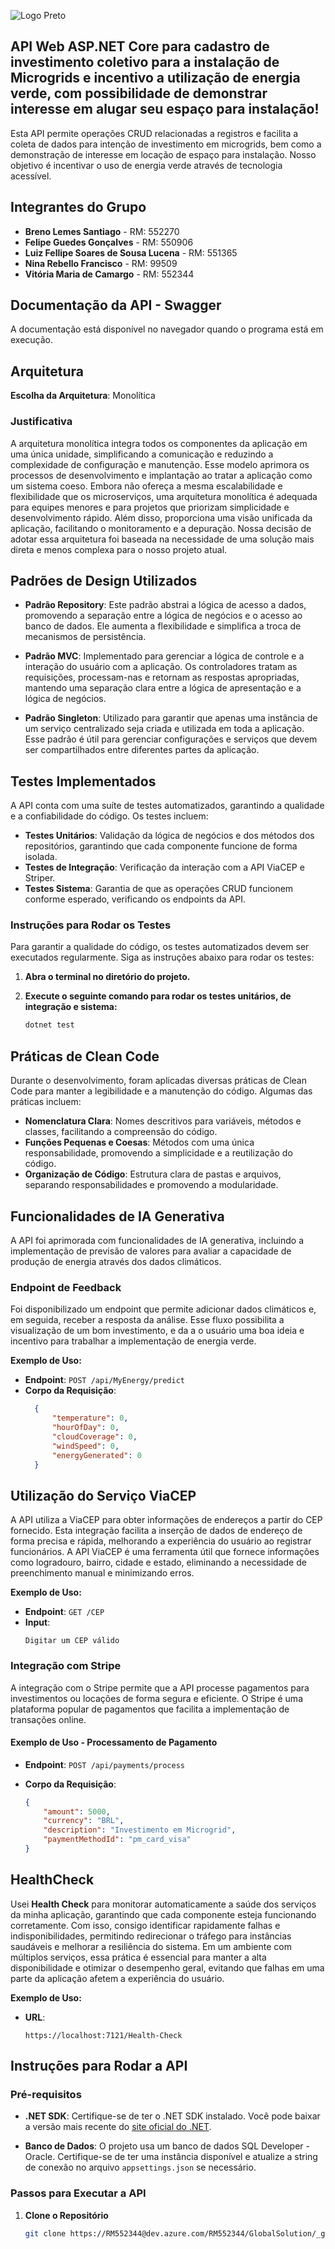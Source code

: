 ![Logo Preto](https://i.imgur.com/YBfWeLJ.png)

## API Web ASP.NET Core para cadastro de investimento coletivo para a instalação de Microgrids e incentivo a utilização de energia verde, com possibilidade de demonstrar interesse em alugar seu espaço para instalação!

Esta API permite operações CRUD relacionadas a registros e facilita a coleta de dados para intenção de investimento em microgrids, bem como a demonstração de interesse em locação de espaço para instalação. Nosso objetivo é incentivar o uso de energia verde através de tecnologia acessível.

## Integrantes do Grupo
- **Breno Lemes Santiago** - RM: 552270
- **Felipe Guedes Gonçalves** - RM: 550906
- **Luiz Fellipe Soares de Sousa Lucena** - RM: 551365
- **Nina Rebello Francisco** - RM: 99509
- **Vitória Maria de Camargo** - RM: 552344

## Documentação da API - Swagger

A documentação está disponível no navegador quando o programa está em execução.

## Arquitetura

**Escolha da Arquitetura**: Monolítica

### Justificativa

A arquitetura monolítica integra todos os componentes da aplicação em uma única unidade, simplificando a comunicação e reduzindo a complexidade de configuração e manutenção. Esse modelo aprimora os processos de desenvolvimento e implantação ao tratar a aplicação como um sistema coeso. Embora não ofereça a mesma escalabilidade e flexibilidade que os microserviços, uma arquitetura monolítica é adequada para equipes menores e para projetos que priorizam simplicidade e desenvolvimento rápido. Além disso, proporciona uma visão unificada da aplicação, facilitando o monitoramento e a depuração. Nossa decisão de adotar essa arquitetura foi baseada na necessidade de uma solução mais direta e menos complexa para o nosso projeto atual.

## Padrões de Design Utilizados

- **Padrão Repository**: Este padrão abstrai a lógica de acesso a dados, promovendo a separação entre a lógica de negócios e o acesso ao banco de dados. Ele aumenta a flexibilidade e simplifica a troca de mecanismos de persistência.

- **Padrão MVC**: Implementado para gerenciar a lógica de controle e a interação do usuário com a aplicação. Os controladores tratam as requisições, processam-nas e retornam as respostas apropriadas, mantendo uma separação clara entre a lógica de apresentação e a lógica de negócios.

- **Padrão Singleton**: Utilizado para garantir que apenas uma instância de um serviço centralizado seja criada e utilizada em toda a aplicação. Esse padrão é útil para gerenciar configurações e serviços que devem ser compartilhados entre diferentes partes da aplicação.

## Testes Implementados

A API conta com uma suíte de testes automatizados, garantindo a qualidade e a confiabilidade do código. Os testes incluem:

- **Testes Unitários**: Validação da lógica de negócios e dos métodos dos repositórios, garantindo que cada componente funcione de forma isolada.
- **Testes de Integração**: Verificação da interação com a API ViaCEP e Striper.
- **Testes Sistema**: Garantia de que as operações CRUD funcionem conforme esperado, verificando os endpoints da API.

### Instruções para Rodar os Testes

Para garantir a qualidade do código, os testes automatizados devem ser executados regularmente. Siga as instruções abaixo para rodar os testes:

1. **Abra o terminal no diretório do projeto.**

2. **Execute o seguinte comando para rodar os testes unitários, de integração e sistema:**

   ```bash
   dotnet test

## Práticas de Clean Code

Durante o desenvolvimento, foram aplicadas diversas práticas de Clean Code para manter a legibilidade e a manutenção do código. Algumas das práticas incluem:

- **Nomenclatura Clara**: Nomes descritivos para variáveis, métodos e classes, facilitando a compreensão do código.
- **Funções Pequenas e Coesas**: Métodos com uma única responsabilidade, promovendo a simplicidade e a reutilização do código.
- **Organização de Código**: Estrutura clara de pastas e arquivos, separando responsabilidades e promovendo a modularidade.

## Funcionalidades de IA Generativa

A API foi aprimorada com funcionalidades de IA generativa, incluindo a implementação de previsão de valores para avaliar a capacidade de produção de energia através dos dados climáticos.

### Endpoint de Feedback

Foi disponibilizado um endpoint que permite adicionar dados climáticos e, em seguida, receber a resposta da análise. Esse fluxo possibilita a visualização de um bom investimento, e da a o usuário uma boa ideia e incentivo para trabalhar a implementação de energia verde. 

**Exemplo de Uso:**

- **Endpoint**: `POST /api/MyEnergy/predict`
- **Corpo da Requisição**:
  ```json
    {
        "temperature": 0,
        "hourOfDay": 0,
        "cloudCoverage": 0,
        "windSpeed": 0,
        "energyGenerated": 0
    }

## Utilização do Serviço ViaCEP

A API utiliza a ViaCEP para obter informações de endereços a partir do CEP fornecido. Esta integração facilita a inserção de dados de endereço de forma precisa e rápida, melhorando a experiência do usuário ao registrar funcionários. A API ViaCEP é uma ferramenta útil que fornece informações como logradouro, bairro, cidade e estado, eliminando a necessidade de preenchimento manual e minimizando erros.

**Exemplo de Uso:**

- **Endpoint**: `GET /CEP`
- **Input**:
  ```
  Digitar um CEP válido

### **Integração com Stripe**
A integração com o Stripe permite que a API processe pagamentos para investimentos ou locações de forma segura e eficiente. O Stripe é uma plataforma popular de pagamentos que facilita a implementação de transações online.

#### **Exemplo de Uso - Processamento de Pagamento**

- **Endpoint**: `POST /api/payments/process`
- **Corpo da Requisição**:

  ```json
  {
      "amount": 5000,
      "currency": "BRL",
      "description": "Investimento em Microgrid",
      "paymentMethodId": "pm_card_visa"
  }

## HealthCheck

Usei **Health Check** para monitorar automaticamente a saúde dos serviços da minha aplicação, garantindo que cada componente esteja funcionando corretamente. Com isso, consigo identificar rapidamente falhas e indisponibilidades, permitindo redirecionar o tráfego para instâncias saudáveis e melhorar a resiliência do sistema. Em um ambiente com múltiplos serviços, essa prática é essencial para manter a alta disponibilidade e otimizar o desempenho geral, evitando que falhas em uma parte da aplicação afetem a experiência do usuário.

**Exemplo de Uso:**

- **URL**:
  ```
  https://localhost:7121/Health-Check
## Instruções para Rodar a API

### Pré-requisitos

- **.NET SDK**: Certifique-se de ter o .NET SDK instalado. Você pode baixar a versão mais recente do [site oficial do .NET](https://dotnet.microsoft.com/download).

- **Banco de Dados**: O projeto usa um banco de dados SQL Developer - Oracle. Certifique-se de ter uma instância disponível e atualize a string de conexão no arquivo `appsettings.json` se necessário.

### Passos para Executar a API

1. **Clone o Repositório**

   ```bash
   git clone https://RM552344@dev.azure.com/RM552344/GlobalSolution/_git/GlobalSolution